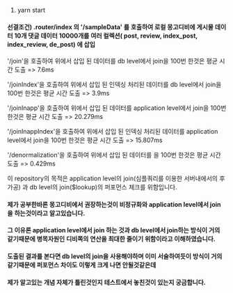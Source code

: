1. yarn start

#### 선결조건) .router/index 의 '/sampleData' 를 호출하여 로컬 몽고디비에 게시물 데이터 10개 댓글 데이터 10000개를 여러 컬렉션( post, review, index_post, index_review, de_post) 에 삽입

'/join'을 호출하여 위에서 삽입 된 데이터를 db level에서 join을 100번 한것은 평균 시간 도출 => 7.6ms

'/joinIndex'을 호출하여 위에서 삽입 된 인덱싱 처리된 데이터를 db level에서 join을 100번 한것은 평균 시간 도출 => 3.9ms

'/joinInapp'을 호출하여 위에서 삽입 된 데이터를 application level에서 join을 100번 한것은 평균 시간 도출 => 20.279ms

'/joinInappIndex'을 호출하여 위에서 삽입 된 인덱싱 처리된 데이터를 application level에서 join을 100번 한것은 평균 시간 도출 => 15.807ms

'/denormalization'을 호출하여 위에서 삽입 된 데이터를 을 100번 한것은 평균 시간 도출 => 0.429ms

이 repository의 목적은 application level의 join(심플쿼리를 이용한 서버내에서의 후가공) 과 db level의 join($lookup)의 퍼포먼스 체크를 위함입니다.

#### 제가 공부한바론 몽고디비에서 권장하는것이 비정규화와 application level에서 join을 하는것이라고 알고있습니다.

#### 그 이유론 application level에서 join 하는 것과 db level에서 join하는 방식이 거의 같기때문에 병목자원인 디비쪽의 연산을 최대한 줄이기 위함이라고 이해하였습니다.

#### 도출된 결과를 본다면 db level의 join을 사용해야하며 이미 서술하여듯이 방식이 거의 같기때문에 퍼포먼스 차이도 이렇게 크게 나면 안될것같은데

#### 제가 알고있는 개념 자체가 틀린것인지 테스트에서 놓친것이 있는지 궁금합니다.